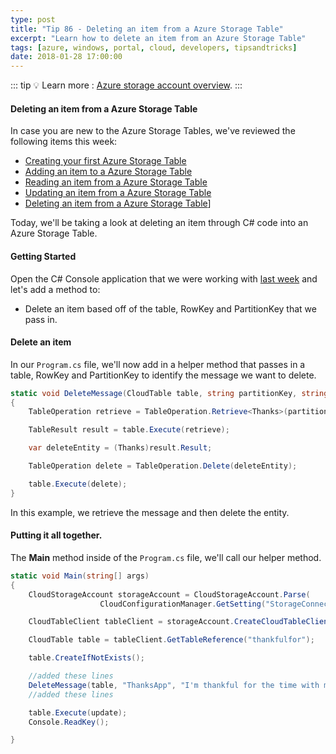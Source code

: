 ```yaml
---
type: post
title: "Tip 86 - Deleting an item from a Azure Storage Table"
excerpt: "Learn how to delete an item from an Azure Storage Table"
tags: [azure, windows, portal, cloud, developers, tipsandtricks]
date: 2018-01-28 17:00:00
---
```


::: tip
:bulb: Learn more : [Azure storage account overview](https://docs.microsoft.com/azure/storage/common/storage-account-overview?WT.mc_id=docs-azuredevtips-azureappsdev).
:::

#### Deleting an item from a Azure Storage Table

In case you are new to the Azure Storage Tables, we've reviewed the following items this week:

* [Creating your first Azure Storage Table](https://microsoft.github.io/AzureTipsAndTricks/blog/tip82.html)
* [Adding an item to a Azure Storage Table](https://microsoft.github.io/AzureTipsAndTricks/blog/tip83.html)
* [Reading an item from a Azure Storage Table](https://microsoft.github.io/AzureTipsAndTricks/blog/tip84.html)
* [Updating an item from a Azure Storage Table](https://microsoft.github.io/AzureTipsAndTricks/blog/tip85.html)
* [Deleting an item from a Azure Storage Table](https://microsoft.github.io/AzureTipsAndTricks/blog/tip86.html)]

Today, we'll be taking a look at deleting an item through C# code into an Azure Storage Table. 

#### Getting Started

Open the C# Console application that we were working with [last week](https://microsoft.github.io/AzureTipsAndTricks/blog/tip85.html) and let's add a method to:

* Delete an item based off of the table, RowKey and PartitionKey that we pass in.

#### Delete an item

In our `Program.cs` file, we'll now add in a helper method that passes in a table, RowKey and PartitionKey to identify the message we want to delete.


```csharp
static void DeleteMessage(CloudTable table, string partitionKey, string rowKey)
{
    TableOperation retrieve = TableOperation.Retrieve<Thanks>(partitionKey, rowKey);

    TableResult result = table.Execute(retrieve);

    var deleteEntity = (Thanks)result.Result;

    TableOperation delete = TableOperation.Delete(deleteEntity);

    table.Execute(delete);
}
```

In this example, we retrieve the message and then delete the entity.

#### Putting it all together.

The **Main** method inside of the `Program.cs` file, we'll call our helper method. 

```csharp
static void Main(string[] args)
{
    CloudStorageAccount storageAccount = CloudStorageAccount.Parse(
                    CloudConfigurationManager.GetSetting("StorageConnection"));

    CloudTableClient tableClient = storageAccount.CreateCloudTableClient();

    CloudTable table = tableClient.GetTableReference("thankfulfor");

    table.CreateIfNotExists();

    //added these lines
    DeleteMessage(table, "ThanksApp", "I'm thankful for the time with my family");
    //added these lines

    table.Execute(update);
    Console.ReadKey();

}
```
